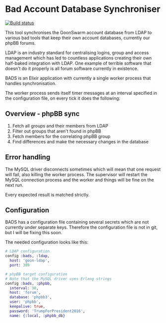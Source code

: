 Bad Account Database Synchroniser
=================================
[![Build status](https://travis-ci.org/Goonswarm/bads.svg?branch=master)](https://travis-ci.org/Goonswarm/bads)

This tool synchronises the GoonSwarm account database from LDAP to various bad
tools that keep their own account databases, currently our phpBB forums.

LDAP is an industry standard for centralising logins, group and access management
which has led to countless applications creating their own half-baked integration
with LDAP. One example of terrible software that doesn't do it properly is all
forum software currently in existence.

BADS is an Elixir application with currently a single worker process that handles
synchronisation.

The worker process sends itself timer messages at an interval specified in the
configuration file, on every tick it does the following:

## Overview - phpBB sync

1. Fetch all groups and their members from LDAP
2. Filter out groups that aren't found in phpBB
3. Fetch members for the correlating phpBB group
4. Find differences and make the necessary changes in the database

## Error handling

The MySQL driver disconnects sometimes which will mean that one request will fail,
also killing the worker process. The supervisor will restart the MySQL connection
process and the worker and things will be fine on the next run.

Every expected result is matched strictly.

## Configuration

BADS has a configuration file containing several secrets which are not currently
under separate keys. Therefore the configuration file is not in git, but I will
be fixing this soon.

The needed configuration looks like this:

```elixir
# LDAP configuration
config :bads, :ldap,
  host: 'goon-ldap',
  port: 389

# phpBB target configuration
# Note that the MySQL driver uses Erlang strings
config :bads, :phpbb,
  interval: 30,
  host: 'forum',
  database: 'phpbb3',
  user: 'phpbb',
  keepalive: true,
  password: 'TrumpForPresident2016',
  name: {:local, :phpbb_db}
```
